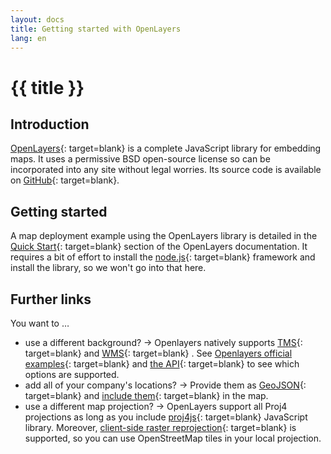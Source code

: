 ```yaml
---
layout: docs
title: Getting started with OpenLayers
lang: en
---
```


# {{ title }}

## Introduction

[OpenLayers](http://openlayers.org/){: target=blank} is a complete JavaScript library for embedding maps. It uses a permissive BSD open-source license so can be incorporated into any site without legal worries. Its source code is available on [GitHub](https://github.com/openlayers/ol3/){: target=blank}.

<!-- Here, we restrict ourselves to a small, self-contained example and refer to the official [tutorials](http://openlayers.org/en/latest/examples/){: target=_blank} and [API](http://openlayers.org/en/latest/apidoc/){: target=_blank} for elaborate usages. -->

## Getting started

A map deployment example using the OpenLayers library is detailed in the [Quick Start](https://openlayers.org/doc/quickstart.html){: target=blank} section of the OpenLayers documentation. It requires a bit of effort to install the [node.js](https://nodejs.org/){: target=blank} framework and install the library, so we won't go into that here.

## Further links

You want to …

* use a different background? → Openlayers natively supports [TMS](https://en.wikipedia.org/wiki/Tile_Map_Service){: target=blank}  and [WMS](https://en.wikipedia.org/wiki/Web_Map_Service){: target=blank} . See [Openlayers official examples](http://openlayers.org/en/latest/examples/){: target=blank} and [the API](http://openlayers.org/en/latest/apidoc/){: target=blank} to see which options are supported.
* add all of your company's locations? → Provide them as [GeoJSON](http://geojson.org/){: target=blank} and [include them](http://openlayers.org/en/latest/examples/select-features.html){: target=blank} in the map.
* use a different map projection? → OpenLayers support all Proj4 projections as long as you include [proj4js](http://proj4js.org/){: target=blank} JavaScript library. Moreover, [client-side raster reprojection](http://openlayers.org/en/latest/examples/reprojection-by-code.html){: target=blank} is supported, so you can use OpenStreetMap tiles in your local projection.
  